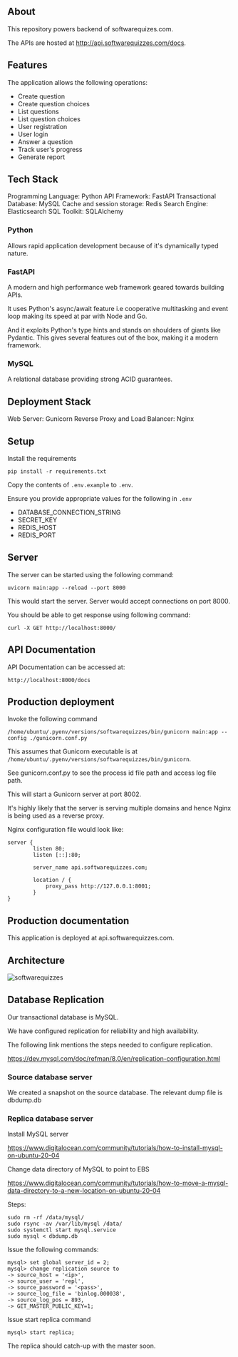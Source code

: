 ## About

This repository powers backend of softwarequizes.com.

The APIs are hosted at http://api.softwarequizzes.com/docs.

## Features

The application allows the following operations:
- Create question
- Create question choices
- List questions
- List question choices
- User registration
- User login
- Answer a question
- Track user's progress
- Generate report

## Tech Stack

Programming Language: Python
API Framework: FastAPI
Transactional Database: MySQL
Cache and session storage: Redis
Search Engine: Elasticsearch
SQL Toolkit: SQLAlchemy


### Python

Allows rapid application development because of it's dynamically typed nature.

### FastAPI

A modern and high performance web framework geared towards building APIs.

It uses Python's async/await feature i.e cooperative multitasking and event loop making its speed at par with Node and Go.

And it exploits Python's type hints and stands on shoulders of giants like Pydantic. This gives several features out of the box, making it a modern framework.

### MySQL

A relational database providing strong ACID guarantees.

## Deployment Stack
Web Server: Gunicorn
Reverse Proxy and Load Balancer: Nginx

## Setup

Install the requirements

    pip install -r requirements.txt

Copy the contents of `.env.example` to `.env`.

Ensure you provide appropriate values for the following in `.env`
- DATABASE_CONNECTION_STRING
- SECRET_KEY
- REDIS_HOST
- REDIS_PORT

## Server

The server can be started using the following command:

    uvicorn main:app --reload --port 8000

This would start the server. Server would accept connections on port 8000.

You should be able to get response using following command:

    curl -X GET http://localhost:8000/

## API Documentation

API Documentation can be accessed at:

    http://localhost:8000/docs

## Production deployment

Invoke the following command

    /home/ubuntu/.pyenv/versions/softwarequizzes/bin/gunicorn main:app --config ./gunicorn.conf.py

This assumes that Gunicorn executable is at `/home/ubuntu/.pyenv/versions/softwarequizzes/bin/gunicorn`.

See gunicorn.conf.py to see the process id file path and access log file path.

This will start a Gunicorn server at port 8002.

It's highly likely that the server is serving multiple domains and hence Nginx is being used as a reverse proxy.

Nginx configuration file would look like:

    server {
            listen 80;
            listen [::]:80;

            server_name api.softwarequizzes.com;

            location / {
                proxy_pass http://127.0.0.1:8001;
            }
    }

## Production documentation

This application is deployed at api.softwarequizzes.com.

## Architecture

![softwarequizzes](https://github.com/akshar-raaj/softwarequizzes/assets/889120/d08399b8-8c3f-4cff-9c8c-cae80d06b75d)


## Database Replication

Our transactional database is MySQL.

We have configured replication for reliability and high availability.

The following link mentions the steps needed to configure replication.

https://dev.mysql.com/doc/refman/8.0/en/replication-configuration.html

### Source database server

We created a snapshot on the source database. The relevant dump file is dbdump.db

### Replica database server

Install MySQL server

https://www.digitalocean.com/community/tutorials/how-to-install-mysql-on-ubuntu-20-04

Change data directory of MySQL to point to EBS

https://www.digitalocean.com/community/tutorials/how-to-move-a-mysql-data-directory-to-a-new-location-on-ubuntu-20-04

Steps:

    sudo rm -rf /data/mysql/
    sudo rsync -av /var/lib/mysql /data/
    sudo systemctl start mysql.service
    sudo mysql < dbdump.db

Issue the following commands:

    mysql> set global server_id = 2;
    mysql> change replication source to
    -> source_host = '<ip>',
    -> source_user = 'repl',
    -> source_password = '<pass>',
    -> source_log_file = 'binlog.000038',
    -> source_log_pos = 893,
    -> GET_MASTER_PUBLIC_KEY=1;

Issue start replica command

    mysql> start replica;

The replica should catch-up with the master soon.